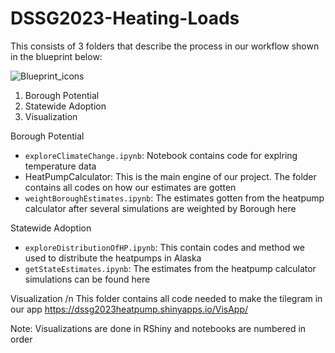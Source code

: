 # DSSG2023-Heating-Loads
This consists of 3 folders that describe the process in our workflow shown in the blueprint below:

![Blueprint_icons](https://github.com/uwescience/DSSG2023-Heating-Loads/assets/64672391/a5a55dc5-033e-4986-bfdc-a68e63196c9f)

1. Borough Potential
2. Statewide Adoption
3. Visualization

Borough Potential
* `exploreClimateChange.ipynb`: Notebook contains code for explring temperature data
* HeatPumpCalculator: This is the main engine of our project. The folder contains all codes on how our estimates are gotten
* `weightBoroughEstimates.ipynb`: The estimates gotten from the heatpump calculator after several simulations are weighted by Borough here

Statewide Adoption
* `exploreDistributionOfHP.ipynb`: This contain codes and method we used to distribute the heatpumps in Alaska
* `getStateEstimates.ipynb`: The estimates from the heatpump calculator simulations can be found here

Visualization /n
This folder contains all code needed to make the tilegram in our app https://dssg2023heatpump.shinyapps.io/VisApp/

Note: Visualizations are done in RShiny and notebooks are numbered in order
